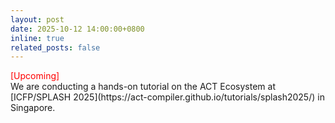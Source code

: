 ```yaml
---
layout: post
date: 2025-10-12 14:00:00+0800
inline: true
related_posts: false
---
```


<div class="periodical" style="color: red;">
  [Upcoming]
</div>
We are conducting a hands-on tutorial on the ACT Ecosystem at [ICFP/SPLASH 2025](https://act-compiler.github.io/tutorials/splash2025/) in Singapore.
